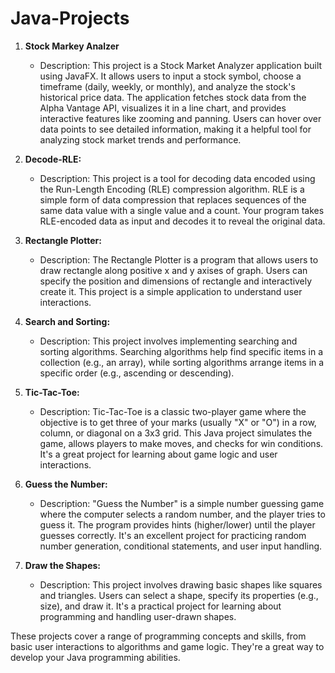 # Java-Projects

1. **Stock Markey Analzer**
   - Description: This project is a Stock Market Analyzer application built using JavaFX. It allows users to input a stock symbol, choose a timeframe (daily, weekly, or monthly), and analyze the stock's historical price data.
     The application fetches stock data from the Alpha Vantage API, visualizes it in a line chart, and provides interactive features like zooming and panning.
     Users can hover over data points to see detailed information, making it a helpful tool for analyzing stock market trends and performance.
     
2. **Decode-RLE:**
   - Description: This project is a tool for decoding data encoded using the Run-Length Encoding (RLE) compression algorithm.
     RLE is a simple form of data compression that replaces sequences of the same data value with a single value and a count.
     Your program takes RLE-encoded data as input and decodes it to reveal the original data.
   
3. **Rectangle Plotter:**
   - Description: The Rectangle Plotter is a program that allows users to draw rectangle along positive x and y axises of graph.
     Users can specify the position and dimensions of rectangle and interactively create it. This project is a simple application to understand user interactions.

4. **Search and Sorting:**
   - Description: This project involves implementing searching and sorting algorithms.
     Searching algorithms help find specific items in a collection (e.g., an array), while sorting algorithms arrange items in a specific order (e.g., ascending or descending).

5. **Tic-Tac-Toe:**
   - Description: Tic-Tac-Toe is a classic two-player game where the objective is to get three of your marks (usually "X" or "O") in a row, column, or diagonal on a 3x3 grid.
     This Java project simulates the game, allows players to make moves, and checks for win conditions. It's a great project for learning about game logic and user interactions.

6. **Guess the Number:**
   - Description: "Guess the Number" is a simple number guessing game where the computer selects a random number, and the player tries to guess it.
     The program provides hints (higher/lower) until the player guesses correctly. It's an excellent project for practicing random number generation, conditional statements, and user input handling.

7. **Draw the Shapes:**
   - Description: This project involves drawing basic shapes like squares and triangles. Users can select a shape, specify its properties (e.g., size), and draw it.
     It's a practical project for learning about programming and handling user-drawn shapes.

These projects cover a range of programming concepts and skills, from basic user interactions to algorithms and game logic. They're a great way to develop your Java programming abilities.
